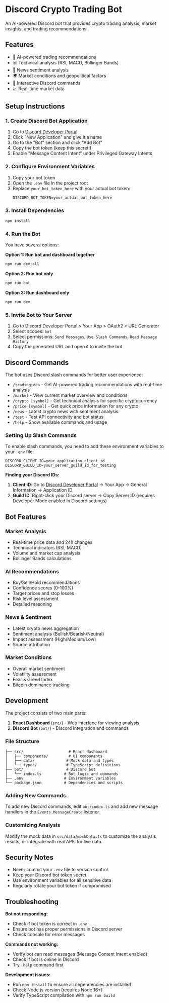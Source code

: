 # Discord Crypto Trading Bot

An AI-powered Discord bot that provides crypto trading analysis, market insights, and trading recommendations.

## Features

- 🤖 AI-powered trading recommendations
- 📊 Technical analysis (RSI, MACD, Bollinger Bands)
- 📰 News sentiment analysis
- 🌍 Market conditions and geopolitical factors
- 💬 Interactive Discord commands
- 📈 Real-time market data

## Setup Instructions

### 1. Create Discord Bot Application

1. Go to [Discord Developer Portal](https://discord.com/developers/applications)
2. Click "New Application" and give it a name
3. Go to the "Bot" section and click "Add Bot"
4. Copy the bot token (keep this secret!)
5. Enable "Message Content Intent" under Privileged Gateway Intents

### 2. Configure Environment Variables

1. Copy your bot token
2. Open the `.env` file in the project root
3. Replace `your_bot_token_here` with your actual bot token:
   ```
   DISCORD_BOT_TOKEN=your_actual_bot_token_here
   ```

### 3. Install Dependencies

```bash
npm install
```

### 4. Run the Bot

You have several options:

**Option 1: Run bot and dashboard together**
```bash
npm run dev:all
```

**Option 2: Run bot only**
```bash
npm run bot
```

**Option 3: Run dashboard only**
```bash
npm run dev
```

### 5. Invite Bot to Your Server

1. Go to Discord Developer Portal > Your App > OAuth2 > URL Generator
2. Select scopes: `bot`
3. Select permissions: `Send Messages`, `Use Slash Commands`, `Read Message History`
4. Copy the generated URL and open it to invite the bot

## Discord Commands

The bot uses Discord slash commands for better user experience:

- `/tradingidea` - Get AI-powered trading recommendations with real-time analysis
- `/market` - View current market overview and conditions
- `/crypto [symbol]` - Get technical analysis for specific cryptocurrency
- `/price [symbol]` - Get quick price information for any crypto
- `/news` - Latest crypto news with sentiment analysis
- `/test` - Test API connectivity and bot status
- `/help` - Show available commands and usage

### Setting Up Slash Commands

To enable slash commands, you need to add these environment variables to your `.env` file:

```env
DISCORD_CLIENT_ID=your_application_client_id
DISCORD_GUILD_ID=your_server_guild_id_for_testing
```

**Finding your Discord IDs:**
1. **Client ID**: Go to [Discord Developer Portal](https://discord.com/developers/applications) → Your App → General Information → Application ID
2. **Guild ID**: Right-click your Discord server → Copy Server ID (requires Developer Mode enabled in Discord settings)

## Bot Features

### Market Analysis
- Real-time price data and 24h changes
- Technical indicators (RSI, MACD)
- Volume and market cap analysis
- Bollinger Bands calculations

### AI Recommendations
- Buy/Sell/Hold recommendations
- Confidence scores (0-100%)
- Target prices and stop losses
- Risk level assessment
- Detailed reasoning

### News & Sentiment
- Latest crypto news aggregation
- Sentiment analysis (Bullish/Bearish/Neutral)
- Impact assessment (High/Medium/Low)
- Source attribution

### Market Conditions
- Overall market sentiment
- Volatility assessment
- Fear & Greed Index
- Bitcoin dominance tracking

## Development

The project consists of two main parts:

1. **React Dashboard** (`src/`) - Web interface for viewing analysis
2. **Discord Bot** (`bot/`) - Discord integration and commands

### File Structure

```
├── src/                    # React dashboard
│   ├── components/         # UI components
│   ├── data/              # Mock data and types
│   └── types/             # TypeScript definitions
├── bot/                   # Discord bot
│   └── index.ts          # Bot logic and commands
├── .env                  # Environment variables
└── package.json          # Dependencies and scripts
```

### Adding New Commands

To add new Discord commands, edit `bot/index.ts` and add new message handlers in the `Events.MessageCreate` listener.

### Customizing Analysis

Modify the mock data in `src/data/mockData.ts` to customize the analysis results, or integrate with real APIs for live data.

## Security Notes

- Never commit your `.env` file to version control
- Keep your Discord bot token secret
- Use environment variables for all sensitive data
- Regularly rotate your bot token if compromised

## Troubleshooting

**Bot not responding:**
- Check if bot token is correct in `.env`
- Ensure bot has proper permissions in Discord server
- Check console for error messages

**Commands not working:**
- Verify bot can read messages (Message Content Intent enabled)
- Check if bot is online in Discord
- Try `!help` command first

**Development issues:**
- Run `npm install` to ensure all dependencies are installed
- Check Node.js version (requires Node 16+)
- Verify TypeScript compilation with `npm run build`